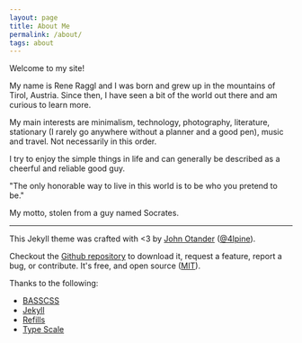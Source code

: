 ```yaml
---
layout: page
title: About Me
permalink: /about/
tags: about
---
```


	
Welcome to my site! 

My name is Rene Raggl and I was born and grew up in the mountains of Tirol, Austria. Since then, I have seen a bit of the world out there and am curious to learn more.

My main interests are minimalism, technology, photography, literature, stationary (I rarely go anywhere without a planner and a good pen), music and travel. Not necessarily in this order.

I try to enjoy the simple things in life and can generally be described as a cheerful and reliable good guy.

"The only honorable way to live in this world is to be who you pretend to be."

My motto, stolen from a guy named Socrates.

--------------------------------------------------------------------------------

This Jekyll theme was crafted with <3 by [John Otander](http://johnotander.com)
([@4lpine](https://twitter.com/4lpine)).

Checkout the [Github repository](https://github.com/johnotander/pixyll) to download it,
request a feature, report a bug, or contribute. It's free, and open source
([MIT](http://opensource.org/licenses/MIT)).

Thanks to the following:

* [BASSCSS](http://basscss.com)
* [Jekyll](http://jekyllrb.com)
* [Refills](http://refills.bourbon.io/)
* [Type Scale](http://type-scale.com/)
